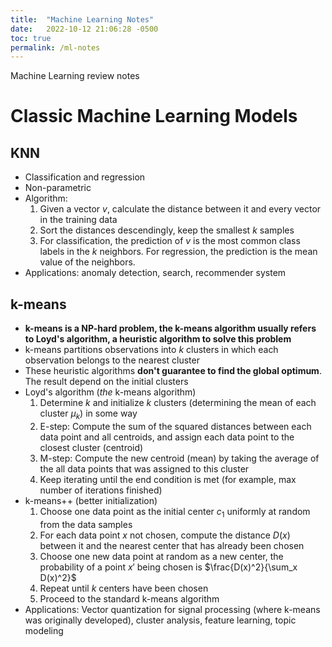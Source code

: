 ```yaml
---
title:  "Machine Learning Notes"
date:   2022-10-12 21:06:28 -0500
toc: true
permalink: /ml-notes
---
```


Machine Learning review notes

<!--more-->

# Classic Machine Learning Models

## KNN

- Classification and regression
- Non-parametric
- Algorithm:
    1. Given a vector $v$, calculate the distance between it and every vector in the training data
    2. Sort the distances descendingly, keep the smallest $k$ samples
    3. For classification, the prediction of $v$ is the most common class labels in the $k$ neighbors. For regression,
       the prediction is the mean value of the neighbors.
- Applications: anomaly detection, search, recommender system

## k-means

- **k-means is a NP-hard problem, the k-means algorithm usually refers to Loyd's algorithm, a heuristic algorithm to
  solve this problem**
- k-means partitions observations into $k$ clusters in which each observation belongs to the nearest cluster
- These heuristic algorithms **don't guarantee to find the global optimum**. The result depend on the initial clusters
- Loyd's algorithm (*the* k-means algorithm)
    1. Determine $k$ and initialize $k$ clusters (determining the mean of each cluster $\mu_k$) in some way
    2. E-step: Compute the sum of the squared distances between each data point and all centroids, and assign each
       data point to the closest cluster (centroid)
    3. M-step: Compute the new centroid (mean) by taking the average of the all data points that was assigned to
       this cluster
    4. Keep iterating until the end condition is met (for example, max number of iterations finished)
- k-means++ (better initialization)
    1. Choose one data point as the initial center $c_1$ uniformly at random from the data samples
    2. For each data point $x$ not chosen, compute the distance $D(x)$ between it and the nearest center that has
       already been chosen
    3. Choose one new data point at random as a new center, the probability of a point $x'$ being chosen is
       $\frac{D(x)^2}{\sum_x D(x)^2}$
    4. Repeat until $k$ centers have been chosen
    5. Proceed to the standard k-means algorithm
- Applications: Vector quantization for signal processing (where k-means was originally developed), cluster analysis,
  feature learning, topic modeling